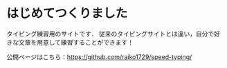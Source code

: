 # はじめてつくりました

タイピング練習用のサイトです．
従来のタイピングサイトとは違い，自分で好きな文章を用意して練習することができます！

公開ページはこちら：https://github.com/raiko1729/speed-typing/
